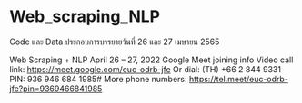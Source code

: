 # Web_scraping_NLP
Code และ Data ประกอบการบรรยายวันที่ 26 และ 27 เมษายน 2565

Web Scraping + NLP
April 26 – 27, 2022
Google Meet joining info
Video call link: https://meet.google.com/euc-odrb-jfe
Or dial: ‪(TH) +66 2 844 9331‬ PIN: ‪936 946 684 1985‬#
More phone numbers: https://tel.meet/euc-odrb-jfe?pin=9369466841985
